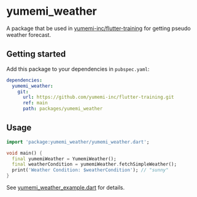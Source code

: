 # yumemi_weather

A package that be used in [yumemi-inc/flutter-training] for getting pseudo weather forecast.

## Getting started

Add this package to your dependencies in `pubspec.yaml`:

```yaml
dependencies:
  yumemi_weather:
    git:
      url: https://github.com/yumemi-inc/flutter-training.git
      ref: main
      path: packages/yumemi_weather
```

## Usage

```dart
import 'package:yumemi_weather/yumemi_weather.dart';

void main() {
  final yumemiWeather = YumemiWeather();
  final weatherCondition = yumemiWeather.fetchSimpleWeather();
  print('Weather Condition: $weatherCondition'); // "sunny"
}
```

See [yumemi_weather_example.dart] for details.

<!-- Links -->

[yumemi-inc/flutter-training]: https://github.com/yumemi-inc/flutter-training

[yumemi_weather_example.dart]: https://github.com/yumemi-inc/flutter-training/tree/main/example/yumemi_weather_example.dart
